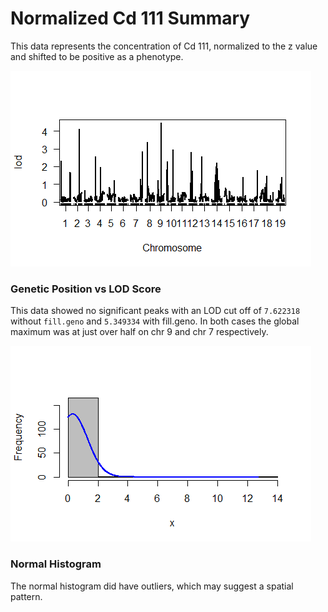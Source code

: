 # Normalized Cd 111 Summary

This data represents the concentration of Cd 111, normalized to the z value and shifted to be positive as a phenotype. 

![Genetic Position vs LOD Score](https://github.com/Kovacs-Lab/Aim-3/blob/master/QTL_mapping/docs/images/NCd111_1/Male/Genetic_position%20vs_LOD_Score.png "Genetic Position vs LOD Score")
### Genetic Position vs LOD Score

This data showed no significant peaks with an LOD cut off of `7.622318` without `fill.geno` and `5.349334` with fill.geno. In both cases the global maximum was at just over half on chr 9 and chr 7 respectively. 

![Normal Histogram](https://github.com/Kovacs-Lab/Aim-3/blob/master/QTL_mapping/docs/images/NCd111_1/Male/Normal_Histogram.png "Normal Histrogram") 
### Normal Histogram

The normal histogram did have outliers, which may suggest a spatial pattern. 
